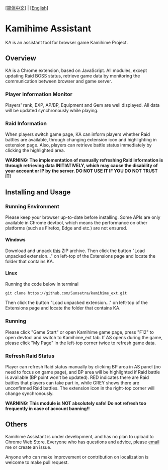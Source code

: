 [[简体中文]](https://github.com/Sunsetra/kamihime_ext/blob/master/README-zh-CN.md) | [[English]](https://github.com/Sunsetra/kamihime_ext/blob/master/README.md)

# Kamihime Assistant
KA is an assistant tool for browser game Kamihime Project.

## Overview
KA is a Chrome extension, based on JavaScript.
All modules, except updating Raid BOSS status, retrieve game data by monitoring the communication between browser and game server.
### Player Information Monitor
Players' rank, EXP, AP/BP, Equipment and Gem are well displayed. All data will be updated synchronously while playing.
### Raid Information
When players switch game page, KA can inform players whether Raid battles are available, through changing extension icon and highlighting in extension page. Also, players can retrieve battle status immediately by clicking the highlighted area.

**WARNING: The implementation of manually refreshing Raid information is through retrieving data INITIATIVELY, which may cause the disability of your account or IP by the server. DO NOT USE IT IF YOU DO NOT TRUST IT!**

## Installing and Usage

### Running Environment
Please keep your browser up-to-date before installing. Some APIs are only available in Chrome devtool, which means the performance on other platforms (such as Firefox, Edge and etc.) are not ensured.
#### Windows
Download and unpack [this](https://github.com/Sunsetra/kamihime_ext/releases) ZIP archive. Then click the button "Load unpacked extension..." on left-top of the Extensions page and locate the folder that contains KA.
#### Linux
Running the code below in terminal
```shell
git clone https://github.com/Sunsetra/kamihime_ext.git
```
Then click the button "Load unpacked extension..." on left-top of the Extensions page and locate the folder that contains KA.
### Running
Please click "Game Start" or open Kamihime game page, press "F12" to open devtool and switch to Kamihime_ext tab. If AS opens during the game, please click "My Page" in the left-top corner twice to refresh game data.
### Refresh Raid Status
Player can refresh Raid status manually by clicking BP area in AS panel (no need to focus on game page), and BP area will be highlighted if Raid battle is available (BP point won't be updated). RED indicates there are Raid battles that players can take part in, while GREY shows there are unconfirmed Raid battles. The extension icon in the right-top corner will change synchronously.

**WARNING: This module is NOT absolutely safe! Do not refresh too frequently in case of account banning!!**

## Others
Kamihime Assistant is under development, and has no plan to upload to Chrome Web Store. Everyone who has questions and advice, please [email](mailto:xingxuanma@gmail.com) me or create an issue.

Anyone who can make improvement or contribution on localization is welcome to make pull request.
